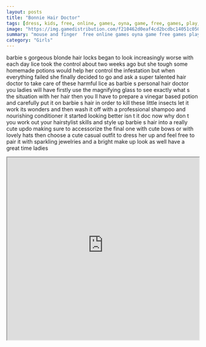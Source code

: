 ```yaml
---
layout: posts
title: "Bonnie Hair Doctor"
tags: [dress, kids, free, online, games, oyna, game, free, games, play, play, games]
image: "https://img.gamedistribution.com/f210462d0eaf4cd2bcdbc14051c0504e.jpg"
summary: "mouse and finger  free online games oyna game free games play play games"
category: "Girls"
---
```


barbie s gorgeous blonde hair locks began to look increasingly worse with each day lice took the control about two weeks ago but she tough some homemade potions would help her control the infestation but when everything failed she finally decided to go and ask a super talented hair doctor to take care of these harmful lice as barbie s personal hair doctor you ladies will have firstly use the magnifying glass to see exactly what s the situation with her hair then you ll have to prepare a vinegar based potion and carefully put it on barbie s hair in order to kill these little insects let it work its wonders and then wash it off with a professional shampoo and nourishing conditioner it started looking better isn t it doc now why don t you work out your hairstylist skills and style up barbie s hair into a really cute updo making sure to accessorize the final one with cute bows or with lovely hats then choose a cute casual outfit to dress her up and feel free to pair it with sparkling jewelries and a bright make up look as well have a great time ladies

<iframe width="100%" height="480px;" src="https://html5.gamedistribution.com/f210462d0eaf4cd2bcdbc14051c0504e/"></iframe>